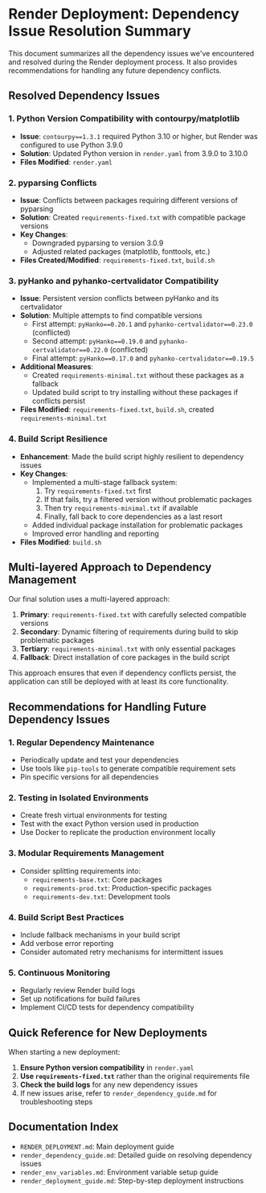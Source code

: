 # Render Deployment: Dependency Issue Resolution Summary

This document summarizes all the dependency issues we've encountered and resolved during the Render deployment process. It also provides recommendations for handling any future dependency conflicts.

## Resolved Dependency Issues

### 1. Python Version Compatibility with contourpy/matplotlib
- **Issue**: `contourpy==1.3.1` required Python 3.10 or higher, but Render was configured to use Python 3.9.0
- **Solution**: Updated Python version in `render.yaml` from 3.9.0 to 3.10.0
- **Files Modified**: `render.yaml`

### 2. pyparsing Conflicts
- **Issue**: Conflicts between packages requiring different versions of pyparsing
- **Solution**: Created `requirements-fixed.txt` with compatible package versions
- **Key Changes**: 
  - Downgraded pyparsing to version 3.0.9
  - Adjusted related packages (matplotlib, fonttools, etc.)
- **Files Created/Modified**: `requirements-fixed.txt`, `build.sh`

### 3. pyHanko and pyhanko-certvalidator Compatibility
- **Issue**: Persistent version conflicts between pyHanko and its certvalidator
- **Solution**: Multiple attempts to find compatible versions
  - First attempt: `pyHanko==0.20.1` and `pyhanko-certvalidator==0.23.0` (conflicted)
  - Second attempt: `pyHanko==0.19.0` and `pyhanko-certvalidator==0.22.0` (conflicted)
  - Final attempt: `pyHanko==0.17.0` and `pyhanko-certvalidator==0.19.5`
- **Additional Measures**:
  - Created `requirements-minimal.txt` without these packages as a fallback
  - Updated build script to try installing without these packages if conflicts persist
- **Files Modified**: `requirements-fixed.txt`, `build.sh`, created `requirements-minimal.txt`

### 4. Build Script Resilience
- **Enhancement**: Made the build script highly resilient to dependency issues
- **Key Changes**:
  - Implemented a multi-stage fallback system:
    1. Try `requirements-fixed.txt` first
    2. If that fails, try a filtered version without problematic packages
    3. Then try `requirements-minimal.txt` if available
    4. Finally, fall back to core dependencies as a last resort
  - Added individual package installation for problematic packages
  - Improved error handling and reporting
- **Files Modified**: `build.sh`

## Multi-layered Approach to Dependency Management

Our final solution uses a multi-layered approach:

1. **Primary**: `requirements-fixed.txt` with carefully selected compatible versions
2. **Secondary**: Dynamic filtering of requirements during build to skip problematic packages
3. **Tertiary**: `requirements-minimal.txt` with only essential packages
4. **Fallback**: Direct installation of core packages in the build script

This approach ensures that even if dependency conflicts persist, the application can still be deployed with at least its core functionality.

## Recommendations for Handling Future Dependency Issues

### 1. Regular Dependency Maintenance
- Periodically update and test your dependencies
- Use tools like `pip-tools` to generate compatible requirement sets
- Pin specific versions for all dependencies

### 2. Testing in Isolated Environments
- Create fresh virtual environments for testing
- Test with the exact Python version used in production
- Use Docker to replicate the production environment locally

### 3. Modular Requirements Management
- Consider splitting requirements into:
  - `requirements-base.txt`: Core packages
  - `requirements-prod.txt`: Production-specific packages
  - `requirements-dev.txt`: Development tools

### 4. Build Script Best Practices
- Include fallback mechanisms in your build script
- Add verbose error reporting
- Consider automated retry mechanisms for intermittent issues

### 5. Continuous Monitoring
- Regularly review Render build logs
- Set up notifications for build failures
- Implement CI/CD tests for dependency compatibility

## Quick Reference for New Deployments

When starting a new deployment:

1. **Ensure Python version compatibility** in `render.yaml`
2. **Use `requirements-fixed.txt`** rather than the original requirements file
3. **Check the build logs** for any new dependency issues
4. If new issues arise, refer to `render_dependency_guide.md` for troubleshooting steps

## Documentation Index

- `RENDER_DEPLOYMENT.md`: Main deployment guide
- `render_dependency_guide.md`: Detailed guide on resolving dependency issues
- `render_env_variables.md`: Environment variable setup guide
- `render_deployment_guide.md`: Step-by-step deployment instructions 
